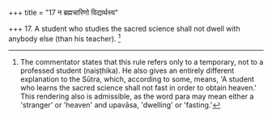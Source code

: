 +++
title = "17 न ब्रह्मचारिणो विद्यार्थस्य"

+++
17. A student who studies the sacred science shall not dwell with anybody else (than his teacher). [^6] 


[^6]:  The commentator states that this rule refers only to a temporary, not to a professed student (naiṣṭhika). He also gives an entirely different explanation to the Sūtra, which, according to some, means, 'A student who learns the sacred science shall not fast in order to obtain heaven.' This rendering also is admissible, as the word para may mean either a 'stranger' or 'heaven' and upavāsa, 'dwelling' or 'fasting.'
